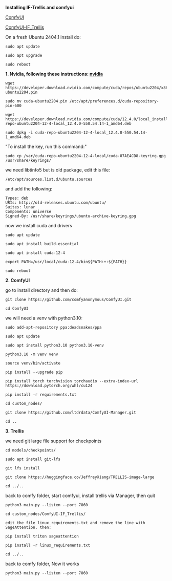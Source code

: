 **Installing IF-Trellis and comfyui**


[ComfyUI](https://github.com/comfyanonymous/ComfyUI)

[ComfyUI-IF_Trellis](https://github.com/if-ai/ComfyUI-IF_Trellis)

On a fresh Ubuntu 2404.1 install do:

```
sudo apt update
```
```
sudo apt upgrade
```
```
sudo reboot
```

**1. Nvidia, following these instructions: [nvidia](https://developer.nvidia.com/cuda-12-4-0-download-archive?target_os=Linux&target_arch=x86_64&Distribution=Ubuntu&target_version=22.04&target_type=deb_local)**
```
wget https://developer.download.nvidia.com/compute/cuda/repos/ubuntu2204/x86_64/cuda-ubuntu2204.pin
```
```
sudo mv cuda-ubuntu2204.pin /etc/apt/preferences.d/cuda-repository-pin-600
```
```
wget https://developer.download.nvidia.com/compute/cuda/12.4.0/local_installers/cuda-repo-ubuntu2204-12-4-local_12.4.0-550.54.14-1_amd64.deb
```
```
sudo dpkg -i cuda-repo-ubuntu2204-12-4-local_12.4.0-550.54.14-1_amd64.deb
```
"To install the key, run this command:"
```
sudo cp /var/cuda-repo-ubuntu2204-12-4-local/cuda-87AE4CD8-keyring.gpg /usr/share/keyrings/
```
  
we need libtinfo5 but is old package, edit this file:
```
/etc/apt/sources.list.d/ubuntu.sources
```
and add the following:
```
Types: deb
URIs: http://old-releases.ubuntu.com/ubuntu/
Suites: lunar
Components: universe
Signed-By: /usr/share/keyrings/ubuntu-archive-keyring.gpg
```

now we install cuda and drivers
```
sudo apt update
```
```
sudo apt install build-essential
```
```
sudo apt install cuda-12-4
```
```
export PATH=/usr/local/cuda-12.4/bin${PATH:+:${PATH}}
```
```
sudo reboot
```

**2. 
ComfyUI**

go to install directory and then do:
```
git clone https://github.com/comfyanonymous/ComfyUI.git
```
```
cd ComfyUI
```
we will need a venv with python3.10:
```
sudo add-apt-repository ppa:deadsnakes/ppa
```
```
sudo apt update
```
```
sudo apt install python3.10 python3.10-venv
```
```
python3.10 -m venv venv
```
```
source venv/bin/activate
```
```
pip install --upgrade pip
```
```
pip install torch torchvision torchaudio --extra-index-url https://download.pytorch.org/whl/cu124
```
```
pip install -r requirements.txt
```
```
cd custom_nodes/
```
```
git clone https://github.com/ltdrdata/ComfyUI-Manager.git
```
```
cd ..
```
**3.
Trellis**

we need git large file support for checkpoints
```
cd models/checkpoints/
```
```
sudo apt install git-lfs
```
```
git lfs install
```
```
git clone https://huggingface.co/JeffreyXiang/TRELLIS-image-large
```
```
cd ../..
```
back to comfy folder, start comfyui, install trellis via Manager, then quit
```
python3 main.py --listen --port 7860
```
```
cd custom_nodes/ComfyUI-IF_Trellis/
```
```
edit the file linux_requirements.txt and remove the line with SageAttention, then:
```
```
pip install triton sageattention
```
```
pip install -r linux_requirements.txt
```
```
cd ../..
```
back to comfy folder, Now it works
```
python3 main.py --listen --port 7860
```

